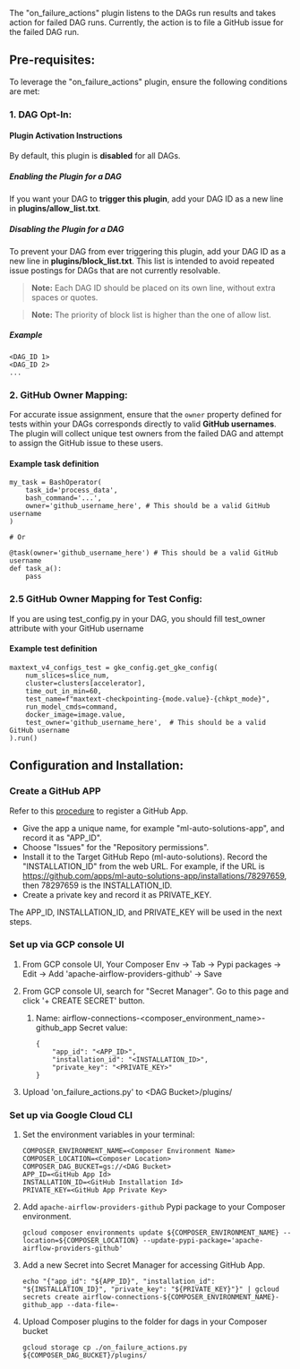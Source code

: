 The "on_failure_actions" plugin listens to the DAGs run results and takes action for failed DAG runs. Currently, the action is to file a GitHub issue for the failed DAG run.

## Pre-requisites:
To leverage the "on_failure_actions" plugin, ensure the following conditions are met:

### 1.  **DAG Opt-In:**
#### Plugin Activation Instructions

By default, this plugin is **disabled** for all DAGs.

##### Enabling the Plugin for a DAG

If you want your DAG to **trigger this plugin**, add your DAG ID as a new line in **plugins/allow_list.txt**.

##### Disabling the Plugin for a DAG

To prevent your DAG from ever triggering this plugin, add your DAG ID as a new line in **plugins/block_list.txt**. This list is intended to avoid repeated issue postings for DAGs that are not currently resolvable.

> **Note:** Each DAG ID should be placed on its own line, without extra spaces or quotes.

> **Note:** The priority of block list is higher than the one of allow list.

##### Example

```
<DAG_ID 1>
<DAG_ID 2>
...
```

### 2.  **GitHub Owner Mapping:**
For accurate issue assignment, ensure that the `owner` property defined for tests within your DAGs corresponds directly to valid **GitHub usernames**. The plugin will collect unique test owners from the failed DAG and attempt to assign the GitHub issue to these users.

#### Example task definition
    my_task = BashOperator(
        task_id='process_data',
        bash_command='...',
        owner='github_username_here', # This should be a valid GitHub username
    )

    # Or

    @task(owner='github_username_here') # This should be a valid GitHub username
    def task_a():
        pass

### 2.5 **GitHub Owner Mapping for Test Config:**
If you are using test_config.py in your DAG, you should fill test_owner attribute with your GitHub username

#### Example test definition
    maxtext_v4_configs_test = gke_config.get_gke_config(
        num_slices=slice_num,
        cluster=clusters[accelerator],
        time_out_in_min=60,
        test_name=f"maxtext-checkpointing-{mode.value}-{chkpt_mode}",
        run_model_cmds=command,
        docker_image=image.value,
        test_owner='github_username_here',  # This should be a valid GitHub username
    ).run()

## Configuration and Installation:
### Create a GitHub APP
Refer to this [procedure](https://docs.github.com/en/apps/creating-github-apps/registering-a-github-app/registering-a-github-app) to register a GitHub App.

- Give the app a unique name, for example "ml-auto-solutions-app", and record it as "APP_ID". 
- Choose "Issues" for the "Repository permissions".
- Install it to the Target GitHub Repo (ml-auto-solutions). Record the "INSTALLATION_ID" from the web URL. For example, if the URL is https://github.com/apps/ml-auto-solutions-app/installations/78297659, then 78297659 is the INSTALLATION_ID.
- Create a private key and record it as PRIVATE_KEY.

The APP_ID, INSTALLATION_ID, and PRIVATE_KEY will be used in the next steps.

### Set up via GCP console UI
1. From GCP console UI, Your Composer Env -> Tab -> Pypi packages -> Edit -> Add 'apache-airflow-providers-github' -> Save

2. From GCP console UI, search for "Secret Manager". Go to this page and click '+ CREATE SECRET' button.
   1. Name: airflow-connections-<composer_environment_name>-github_app
      Secret value:
      ```  
      {
          "app_id": "<APP_ID>",
          "installation_id": "<INSTALLATION_ID>",
          "private_key": "<PRIVATE_KEY>"
      }
      ```

3. Upload 'on_failure_actions.py' to \<DAG Bucket\>/plugins/

### Set up via Google Cloud CLI
1. Set the environment variables in your terminal:
    ```
    COMPOSER_ENVIRONMENT_NAME=<Composer Environment Name>
    COMPOSER_LOCATION=<Composer Location>
    COMPOSER_DAG_BUCKET=gs://<DAG Bucket>
    APP_ID=<GitHub App Id>
    INSTALLATION_ID=<GitHub Installation Id>
    PRIVATE_KEY=<GitHub App Private Key>
    ```

2. Add `apache-airflow-providers-github` Pypi package to your Composer environment.
    ```
    gcloud composer environments update ${COMPOSER_ENVIRONMENT_NAME} --location=${COMPOSER_LOCATION} --update-pypi-package='apache-airflow-providers-github'
    ```

3. Add a new Secret into Secret Manager for accessing GitHub App.
    ```
    echo "{"app_id": "${APP_ID}", "installation_id": "${INSTALLATION_ID}", "private_key": "${PRIVATE_KEY}"}" | gcloud secrets create airflow-connections-${COMPOSER_ENVIRONMENT_NAME}-github_app --data-file=-
    ```

4. Upload Composer plugins to the folder for dags in your Composer bucket
    ```
    gcloud storage cp ./on_failure_actions.py ${COMPOSER_DAG_BUCKET}/plugins/
    ```


